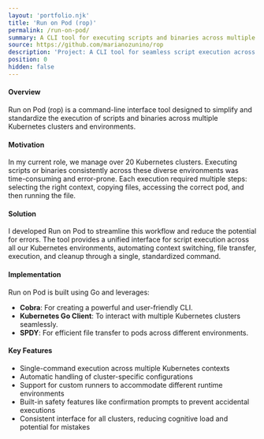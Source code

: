 ```yaml
---
layout: 'portfolio.njk'
title: 'Run on Pod (rop)'
permalink: /run-on-pod/
summary: A CLI tool for executing scripts and binaries across multiple Kubernetes clusters
source: https://github.com/marianozunino/rop
description: 'Project: A CLI tool for seamless script execution across numerous Kubernetes environments'
position: 0
hidden: false
---
```


#### Overview
Run on Pod (rop) is a command-line interface tool designed to simplify and standardize the execution of scripts and binaries across multiple Kubernetes clusters and environments.

#### Motivation
In my current role, we manage over 20 Kubernetes clusters. Executing scripts or binaries consistently across these diverse environments was time-consuming and error-prone. Each execution required multiple steps: selecting the right context, copying files, accessing the correct pod, and then running the file.


#### Solution
I developed Run on Pod to streamline this workflow and reduce the potential for errors.
The tool provides a unified interface for script execution across all our Kubernetes environments, automating context switching, file transfer, execution, and cleanup through a single, standardized command.

#### Implementation
Run on Pod is built using Go and leverages:
- **Cobra**: For creating a powerful and user-friendly CLI.
- **Kubernetes Go Client**: To interact with multiple Kubernetes clusters seamlessly.
- **SPDY**: For efficient file transfer to pods across different environments.

#### Key Features
- Single-command execution across multiple Kubernetes contexts
- Automatic handling of cluster-specific configurations
- Support for custom runners to accommodate different runtime environments
- Built-in safety features like confirmation prompts to prevent accidental executions
- Consistent interface for all clusters, reducing cognitive load and potential for mistakes

